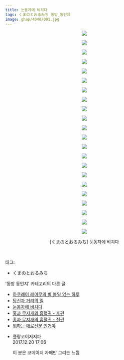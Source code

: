 ```yaml
---
title: 눈동자에 비치다
tags: くまのとおるみち 동방_동인지
image: ghap/4048/001.jpg
---
```

<div class="article">
<p style="text-align: center; clear: none; float: none;"><img src="{{ site.nasurl }}/ghap/4048/001.jpg"/></p>
<p style="text-align: center; clear: none; float: none;"><img src="{{ site.nasurl }}/ghap/4048/002.jpg"/></p>
<p style="text-align: center; clear: none; float: none;"><img src="{{ site.nasurl }}/ghap/4048/003.jpg"/></p>
<p style="text-align: center; clear: none; float: none;"><img src="{{ site.nasurl }}/ghap/4048/004.jpg"/></p>
<p style="text-align: center; clear: none; float: none;"><img src="{{ site.nasurl }}/ghap/4048/005.jpg"/></p>
<p style="text-align: center; clear: none; float: none;"><img src="{{ site.nasurl }}/ghap/4048/006.jpg"/></p>
<p style="text-align: center; clear: none; float: none;"><img src="{{ site.nasurl }}/ghap/4048/007.jpg"/></p>
<p style="text-align: center; clear: none; float: none;"><img src="{{ site.nasurl }}/ghap/4048/008.jpg"/></p>
<p style="text-align: center; clear: none; float: none;"><img src="{{ site.nasurl }}/ghap/4048/009.jpg"/></p>
<p style="text-align: center; clear: none; float: none;"><img src="{{ site.nasurl }}/ghap/4048/010.jpg"/></p>
<p style="text-align: center; clear: none; float: none;"><img src="{{ site.nasurl }}/ghap/4048/011.jpg"/></p>
<p style="text-align: center; clear: none; float: none;"><img src="{{ site.nasurl }}/ghap/4048/012.jpg"/></p>
<p style="text-align: center; clear: none; float: none;"><img src="{{ site.nasurl }}/ghap/4048/013.jpg"/></p>
<p style="text-align: center; clear: none; float: none;"><img src="{{ site.nasurl }}/ghap/4048/014.jpg"/></p>
<p style="text-align: center; clear: none; float: none;"><img src="{{ site.nasurl }}/ghap/4048/015.jpg"/></p>
<p style="text-align: center; clear: none; float: none;"><img src="{{ site.nasurl }}/ghap/4048/016.jpg"/></p>
<p style="text-align: center; clear: none; float: none;"><img src="{{ site.nasurl }}/ghap/4048/017.jpg"/></p>
<p style="text-align: center; clear: none; float: none;"><img src="{{ site.nasurl }}/ghap/4048/018.jpg"/></p>
<p style="text-align: center; clear: none; float: none;"><img src="{{ site.nasurl }}/ghap/4048/019.jpg"/></p>
<p style="text-align: center; clear: none; float: none;"><img src="{{ site.nasurl }}/ghap/4048/020.jpg"/></p>
<p style="text-align: center; clear: none; float: none;"><img src="{{ site.nasurl }}/ghap/4048/021.jpg"/></p>
<p style="text-align: center; clear: none; float: none;"><img src="{{ site.nasurl }}/ghap/4048/022.jpg"/></p>
<p style="text-align: center; clear: none; float: none;">[くまのとおるみち] 눈동자에 비치다</p>
<p><br/></p>
</div><div class="tagTrail">
<p>태그: </p>
<ul>
<li>くまのとおるみち</li>
</ul>
</div><div class="another">
<p>'동방 동인지' 카테고리의 다른 글</p>
<ul>
<li><a href="/2017-12-29-ghap_4072">하쿠레이 레이무의 별 볼일 없는 하루</a></li>
<li><a href="/2017-12-15-ghap_4049">당신과 거리의 일</a></li>
<li><a href="/2017-12-15-ghap_4048">눈동자에 비치다</a></li>
<li><a href="/2017-12-15-ghap_4047">홍과 무지개의 흡혈귀 - 후편</a></li>
<li><a href="/2017-12-15-ghap_4046">홍과 무지개의 흡혈귀 - 전편</a></li>
<li><a href="/2017-12-15-ghap_4045">뭐하는 애로신문 인거야</a></li>
</ul>
</div><div class="cb_module cb_fluid">
<div class="cb_wrt cb_profile">
<div class="comment">
<ul>
<li class="cb_thumb_off" id="comment15156337">
<div class="cb_comment_area">
<div class="cb_info_area">
<div class="cb_section">
<span class="cb_nick_name">플랑코이지지파</span>
</div>
<div class="cb_section">
<span class="cb_date">2017.12.20 17:06 </span>
</div>
</div>
<div class="cb_dsc_comment">
<p class="cb_dsc">
											이 분은 코메이지 자매만 그리는 느낌
										</p>
</div>
</div></li>
</ul>
</div>
</div><!-- commentList close -->
</div>
